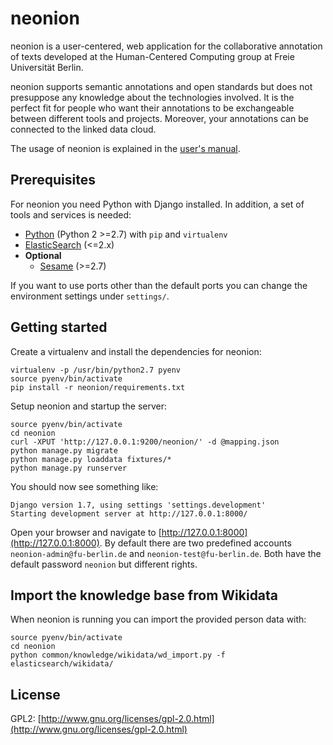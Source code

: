# neonion

neonion is a user-centered, web application for the collaborative annotation of texts developed at the Human-Centered Computing group at Freie Universität Berlin.

neonion supports semantic annotations and open standards but does not presuppose any knowledge about the technologies involved. It is the perfect fit for people who want their annotations to be exchangeable between different tools and projects. Moreover, your annotations can be connected to the linked data cloud.

The usage of neonion is explained in the [user's manual](http://fub-hcc.github.io/neonion/).


## Prerequisites

For neonion you need Python with Django installed. 
In addition, a set of tools and services is needed:

* [Python](https://www.python.org) (Python 2 >=2.7) with `pip` and `virtualenv`
* [ElasticSearch](https://www.elastic.co) (<=2.x)
* **Optional** 
  * [Sesame](http://rdf4j.org) (>=2.7)

If you want to use ports other than the default ports you can change the environment settings under `settings/`.

## Getting started

Create a virtualenv and install the dependencies for neonion:

```
virtualenv -p /usr/bin/python2.7 pyenv
source pyenv/bin/activate
pip install -r neonion/requirements.txt
```

Setup neonion and startup the server:

```
source pyenv/bin/activate
cd neonion
curl -XPUT 'http://127.0.0.1:9200/neonion/' -d @mapping.json
python manage.py migrate
python manage.py loaddata fixtures/*
python manage.py runserver
```
You should now see something like:

```
Django version 1.7, using settings 'settings.development'
Starting development server at http://127.0.0.1:8000/
```
Open your browser and navigate to [http://127.0.0.1:8000](http://127.0.0.1:8000).
By default there are two predefined accounts `neonion-admin@fu-berlin.de` and `neonion-test@fu-berlin.de`. Both have the default password `neonion` but different rights.

## Import the knowledge base from Wikidata

When neonion is running you can import the provided person data with:

```
source pyenv/bin/activate
cd neonion
python common/knowledge/wikidata/wd_import.py -f elasticsearch/wikidata/
```
## License

GPL2: [http://www.gnu.org/licenses/gpl-2.0.html](http://www.gnu.org/licenses/gpl-2.0.html)
